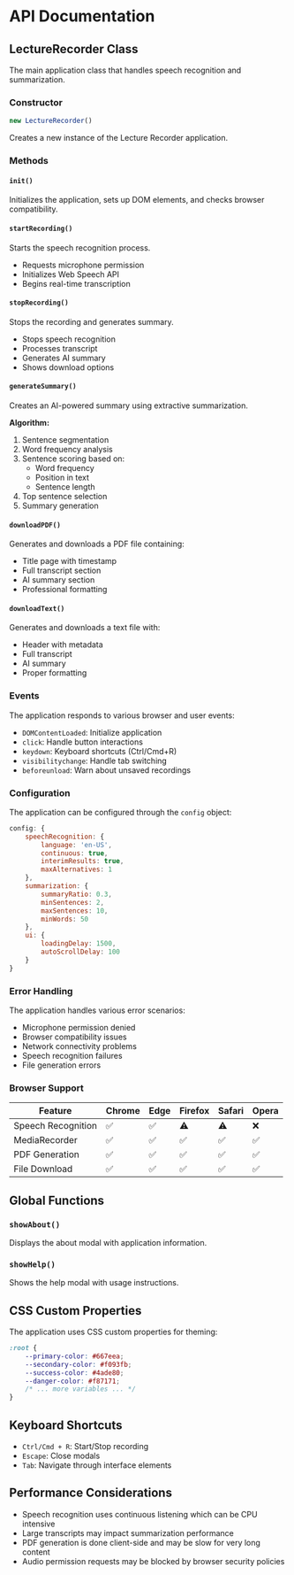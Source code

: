 # API Documentation

## LectureRecorder Class

The main application class that handles speech recognition and summarization.

### Constructor

```javascript
new LectureRecorder()
```

Creates a new instance of the Lecture Recorder application.

### Methods

#### `init()`
Initializes the application, sets up DOM elements, and checks browser compatibility.

#### `startRecording()`
Starts the speech recognition process.
- Requests microphone permission
- Initializes Web Speech API
- Begins real-time transcription

#### `stopRecording()`
Stops the recording and generates summary.
- Stops speech recognition
- Processes transcript
- Generates AI summary
- Shows download options

#### `generateSummary()`
Creates an AI-powered summary using extractive summarization.

**Algorithm:**
1. Sentence segmentation
2. Word frequency analysis
3. Sentence scoring based on:
   - Word frequency
   - Position in text
   - Sentence length
4. Top sentence selection
5. Summary generation

#### `downloadPDF()`
Generates and downloads a PDF file containing:
- Title page with timestamp
- Full transcript section
- AI summary section
- Professional formatting

#### `downloadText()`
Generates and downloads a text file with:
- Header with metadata
- Full transcript
- AI summary
- Proper formatting

### Events

The application responds to various browser and user events:

- `DOMContentLoaded`: Initialize application
- `click`: Handle button interactions
- `keydown`: Keyboard shortcuts (Ctrl/Cmd+R)
- `visibilitychange`: Handle tab switching
- `beforeunload`: Warn about unsaved recordings

### Configuration

The application can be configured through the `config` object:

```javascript
config: {
    speechRecognition: {
        language: 'en-US',
        continuous: true,
        interimResults: true,
        maxAlternatives: 1
    },
    summarization: {
        summaryRatio: 0.3,
        minSentences: 2,
        maxSentences: 10,
        minWords: 50
    },
    ui: {
        loadingDelay: 1500,
        autoScrollDelay: 100
    }
}
```

### Error Handling

The application handles various error scenarios:

- Microphone permission denied
- Browser compatibility issues
- Network connectivity problems
- Speech recognition failures
- File generation errors

### Browser Support

| Feature | Chrome | Edge | Firefox | Safari | Opera |
|---------|--------|------|---------|--------|-------|
| Speech Recognition | ✅ | ✅ | ⚠️ | ⚠️ | ❌ |
| MediaRecorder | ✅ | ✅ | ✅ | ✅ | ✅ |
| PDF Generation | ✅ | ✅ | ✅ | ✅ | ✅ |
| File Download | ✅ | ✅ | ✅ | ✅ | ✅ |

## Global Functions

### `showAbout()`
Displays the about modal with application information.

### `showHelp()`
Shows the help modal with usage instructions.

## CSS Custom Properties

The application uses CSS custom properties for theming:

```css
:root {
    --primary-color: #667eea;
    --secondary-color: #f093fb;
    --success-color: #4ade80;
    --danger-color: #f87171;
    /* ... more variables ... */
}
```

## Keyboard Shortcuts

- `Ctrl/Cmd + R`: Start/Stop recording
- `Escape`: Close modals
- `Tab`: Navigate through interface elements

## Performance Considerations

- Speech recognition uses continuous listening which can be CPU intensive
- Large transcripts may impact summarization performance
- PDF generation is done client-side and may be slow for very long content
- Audio permission requests may be blocked by browser security policies